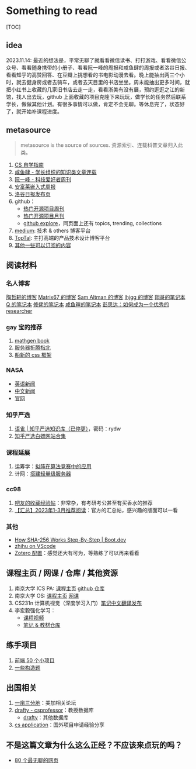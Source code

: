 # Something to read

[TOC]

## idea

2023.11.14: 最近的想法是，平常无聊了就看看微信读书、打打游戏、看看微信公众号、看看随身携带的小册子、看看阮一峰的周报和咸鱼肆的周报或者洛谷日报、看看知乎的高赞回答、在豆瓣上挑想看的书电影动漫去看。晚上能抽出两三个小时，就去健身房或者去骑车，或者去天目里的书店坐坐。周末能抽出更多时间，就把小红书上收藏的几家旧书店去走一走，看看浙美有没有展，预约逛逛之江的新馆，找人出去玩，github 上面收藏的项目克隆下来玩玩，做学长的任务然后联系学长，做做其他计划。有很多事情可以做，肯定不会无聊。等休息完了，状态好了，就开始补课程进度。

## metasource

> metasource is the source of sources. 资源索引、连载科普文章归入此类。

1. [CS 自学指南](https://csdiy.wiki/)
2. [咸鱼肆 - 学长组织的知识类文章连载](https://www.yuque.com/xianyuxuan/saltfish_shop/)
3. [阮一峰 - 科技爱好者周刊](https://github.com/ruanyf/weekly)
4. [安富莱嵌入式周报](https://www.armbbs.cn/forum.php?mod=forumdisplay&fid=12&filter=typeid&typeid=104)
5. [洛谷日报发布页](https://paths-post-8av.craft.me/N0l80k2gv46Psq)
6. github：
    - [热门开源项目周刊](https://www.zhihu.com/column/c_1641482805149429760)
    - [热门开源项目月刊](https://www.zhihu.com/column/c_1646940820354940928)
    - [github explore](https://github.com/explore)，同页面上还有 topics, trending, collections
7. [medium](https://medium.com/): 技术 & others 博客平台
8. [TopTal](https://www.toptal.com/blog): 主打高端的产品技术设计博客平台
9. [其他一些可以订阅的内容](https://www.zhihu.com/question/33524185)

## 阅读材料

### 名人博客

[陶哲轩的博客](https://terrytao.wordpress.com/)
[Matrix67 的博客](http://www.matrix67.com/blog/)
[Sam Altman 的博客](https://blog.samaltman.com/)
[lhjgg 的博客](https://frightenedfoxcn.github.io/blog/)
[翔哥的笔记本](https://note.tonycrane.cc/)
[Q 的笔记本](https://note.hobbitqia.cc/)
[修佬的笔记本](https://note.isshikih.top/)
[咸鱼暄的笔记本](https://www.yuque.com/xianyuxuan/coding)
[彭思达：如何成为一个优秀的 researcher](https://github.com/pengsida/learning_research)

### gay 宝的推荐

1. [mathgen book](https://thatsmathematics.com/blog/mathgen-books/)
2. [服务器折腾指北](https://blog.laoda.de/archives/posts)
3. [船新的 css 框架](https://github.com/tailwindlabs/tailwindcss)

### NASA

- [英语新闻](https://www.nasa.gov/News/All-News/)
- [中文新闻](https://www.nasachina.cn/news)
- [官网](https://www.nasa.gov/)

### 知乎严选

1. [语雀 | 知乎严选知识库（已停更）](https://www.yuque.com/dayuyu-ualcu/azo1ge)，密码：rydw
1. [知乎严选白嫖网站合集](https://57cool.cool/archives/1060)

### 课程延展

1. 运筹学：[拟阵在算法竞赛中的应用](https://www.luogu.com.cn/blog/zght/matroid)
1. 计网：[搭建轻量级服务器](https://zhuanlan.zhihu.com/p/364044293)

### cc98

1. [吧友的收藏经验帖](https://www.cc98.org/topic/5276598)：非常杂，有考研考公甚至有买香水的推荐
2. [【汇总】2023年1-3月推荐阅读](https://www.cc98.org/topic/5569579)：官方的汇总帖，感兴趣的版面可以一看

### 其他

- [How SHA-256 Works Step-By-Step | Boot.dev](https://blog.boot.dev/cryptography/how-sha-2-works-step-by-step-sha-256/)
- [zhihu on VScode](https://zhuanlan.zhihu.com/p/106057556)
- [Zotero 配置](https://zhuanlan.zhihu.com/p/347493385)：感觉还大有可为，等熟练了可以再来看看


## 课程主页 / 网课 / 仓库 / 其他资源

1. 南京大学 ICS PA: [课程主页](https://nju-projectn.github.io/ics-pa-gitbook/ics2022/) [github 仓库](https://github.com/NJU-ProjectN/ics-pa-gitbook)
2. 南京大学 OS: [课程主页](http://jyywiki.cn/OS/2022/) [网课](https://space.bilibili.com/202224425/channel/collectiondetail?sid=192498&ctype=0)
3. CS231n 计算机视觉（深度学习入门）[笔记中文翻译发布](https://zhuanlan.zhihu.com/p/21930884)
4. 李宏毅强化学习：
    - [课程视频](https://www.bilibili.com/video/BV1MW411w79n/?vd_source=fc5d7f6ebecaa54cb57d884a9e457b94)
    - [笔记 & 教材仓库](https://github.com/datawhalechina/easy-rl)

## 练手项目

1. [前端 50 个小项目](https://github.com/bradtraversy/50projects50days)
2. [一些构造题](https://www.luogu.com.cn/training/14#problems)

## 出国相关

1. [一亩三分地](https://www.1point3acres.com/bbs/)：美加相关论坛
1. [drafty - csprofessor](https://drafty.cs.brown.edu/csprofessors)：教授数据库
    - [drafty](https://drafty.cs.brown.edu/)：其他数据库
1. [cs application](https://opencs.app/)：国外项目申请经验分享

## 不是这篇文章为什么这么正经？不应该来点玩的吗？

- [80 个最无聊的网页](https://techcult.com/best-websites-for-boredom/)
